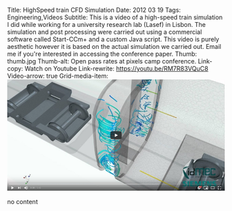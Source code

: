 Title: HighSpeed train CFD Simulation
Date: 2012 03 19
Tags: Engineering,Videos
Subtitle: This is a video of a high-speed train simulation I did while working for a university research lab (Lasef) in Lisbon. The simulation and post processing were carried out using a commercial software called Start-CCm+ and a custom Java script. This video is purely aesthetic however it is based on the actual simulation we carried out. Email me if you're interested in accessing the conference paper.
Thumb: thumb.jpg
Thumb-alt: Open pass rates at pixels camp conference.
Link-copy: Watch on Youtube
Link-rewrite: https://youtu.be/RM7R83VQuC8
Video-arrow: true
Grid-media-item: <a target="_blank" href="https://www.youtube.com/watch?v=RM7R83VQuC8" title="CFD - High-Speed train"><img alt="CFD - High-Speed train" src="/assets/img/highspeed-train-cfd/0.jpg"></a>

no content
